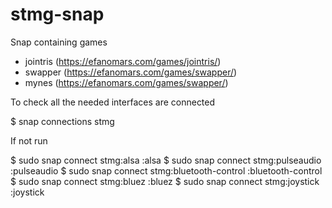 # stmg-snap
Snap containing games
- jointris (https://efanomars.com/games/jointris/)
- swapper (https://efanomars.com/games/swapper/)
- mynes (https://efanomars.com/games/swapper/)

To check all the needed interfaces are connected

  $ snap connections stmg

If not run

  $ sudo snap connect stmg:alsa              :alsa
  $ sudo snap connect stmg:pulseaudio        :pulseaudio
  $ sudo snap connect stmg:bluetooth-control :bluetooth-control
  $ sudo snap connect stmg:bluez             :bluez
  $ sudo snap connect stmg:joystick          :joystick
